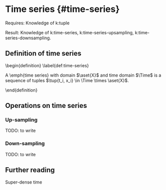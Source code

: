 # Time series {#time-series}

<div class='requirements' markdown='1'>

Requires: Knowledge of k:tuple

Result: Knowledge of k:time-series, k:time-series-upsampling,
k:time-series-downsampling.

</div>

## Definition of time series

\begin{definition}  \label{def:time-series}

A \emph{time series} with domain $\aset{X}$ and time domain $\Time$ is a sequence of tuples
$\tup{t_i, x_i} \in \Time \times \aset{X}$.

\end{definition}

## Operations on time series

### Up-sampling

TODO: to write


### Down-sampling

TODO: to write


## Further reading

Super-dense time
